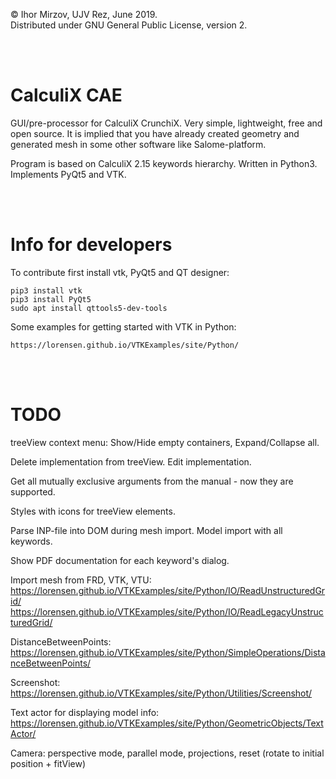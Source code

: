 © Ihor Mirzov, UJV Rez, June 2019.  
Distributed under GNU General Public License, version 2.

<br/><br/>



# CalculiX CAE

GUI/pre-processor for CalculiX CrunchiX. Very simple, lightweight, free and open source. It is implied that you have already created geometry and generated mesh in some other software like Salome-platform.

Program is based on CalculiX 2.15 keywords hierarchy. Written in Python3. Implements PyQt5 and VTK.

<br/><br/>



# Info for developers

To contribute first install vtk, PyQt5 and QT designer:

    pip3 install vtk
    pip3 install PyQt5
    sudo apt install qttools5-dev-tools

Some examples for getting started with VTK in Python:

    https://lorensen.github.io/VTKExamples/site/Python/

<br/><br/>



# TODO

treeView context menu: Show/Hide empty containers, Expand/Collapse all.

Delete implementation from treeView. Edit implementation.

Get all mutually exclusive arguments from the manual - now they are supported.

Styles with icons for treeView elements.

Parse INP-file into DOM during mesh import. Model import with all keywords.

Show PDF documentation for each keyword's dialog.


Import mesh from FRD, VTK, VTU:  
https://lorensen.github.io/VTKExamples/site/Python/IO/ReadUnstructuredGrid/  
https://lorensen.github.io/VTKExamples/site/Python/IO/ReadLegacyUnstructuredGrid/

DistanceBetweenPoints:  
https://lorensen.github.io/VTKExamples/site/Python/SimpleOperations/DistanceBetweenPoints/

Screenshot:  
https://lorensen.github.io/VTKExamples/site/Python/Utilities/Screenshot/

Text actor for displaying model info:  
https://lorensen.github.io/VTKExamples/site/Python/GeometricObjects/TextActor/

Camera: perspective mode, parallel mode, projections, reset (rotate to initial position + fitView)

